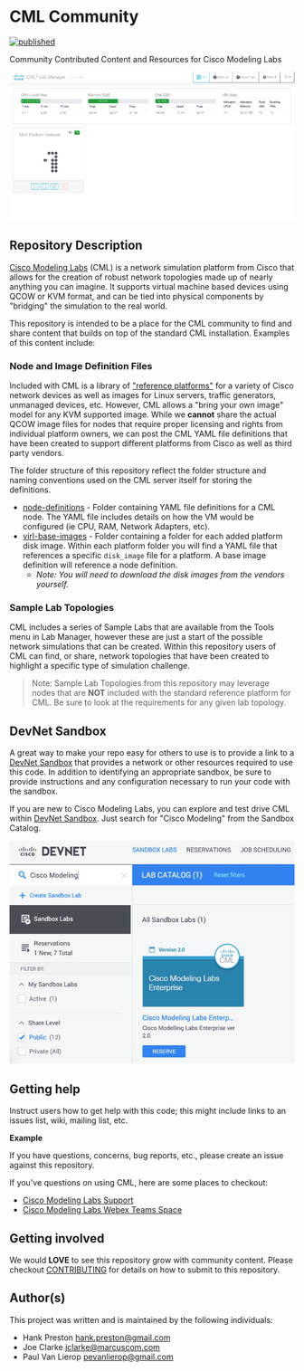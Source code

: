 # CML Community

[![published](https://static.production.devnetcloud.com/codeexchange/assets/images/devnet-published.svg)](https://developer.cisco.com/codeexchange/github/repo/CiscoDevNet/cml-community)

Community Contributed Content and Resources for Cisco Modeling Labs

![](readme_images/cml-labmanager.jpg)
 
## Repository Description

[Cisco Modeling Labs](http://developer.cisco.com/modeling-labs) (CML) is a network simulation platform from Cisco that allows for the creation of robust network topologies made up of nearly anything you can imagine. It supports virtual machine based devices using QCOW or KVM format, and can be tied into physical components by "bridging" the simulation to the real world.  

This repository is intended to be a place for the CML community to find and share content that builds on top of the standard CML installation.  Examples of this content include: 

### Node and Image Definition Files
Included with CML is a library of ["reference platforms"](https://developer.cisco.com/docs/modeling-labs/#!reference-platforms-and-images) for a variety of Cisco network devices as well as images for Linux servers, traffic generators, unmanaged devices, etc.  However, CML allows a "bring your own image" model for any KVM supported image.  While we **cannot** share the actual QCOW image files for nodes that require proper licensing and rights from individual platform owners, we can post the CML YAML file definitions that have been created to support different platforms from Cisco as well as third party vendors. 

The folder structure of this repository reflect the folder structure and naming conventions used on the CML server itself for storing the definitions. 

* [node-definitions](node-definitions) - Folder containing YAML file definitions for a CML node. The YAML file includes details on how the VM would be configured (ie CPU, RAM, Network Adapters, etc).
* [virl-base-images](virl-base-images) - Folder containing a folder for each added platform disk image. Within each platform folder you will find a YAML file that references a specific `disk_image` file for a platform. A base image definition will reference a node definition.
    * *Note: You will need to download the disk images from the vendors yourself.*

### Sample Lab Topologies 
CML includes a series of Sample Labs that are available from the Tools menu in Lab Manager, however these are just a start of the possible network simulations that can be created.  Within this repository users of CML can find, or share, network topologies that have been created to highlight a specific type of simulation challenge.

> Note: Sample Lab Topologies from this repository may leverage nodes that are **NOT** included with the standard reference platform for CML. Be sure to look at the requirements for any given lab topology. 

## DevNet Sandbox
A great way to make your repo easy for others to use is to provide a link to a [DevNet Sandbox](https://developer.cisco.com/site/sandbox/) that provides a network or other resources required to use this code. In addition to identifying an appropriate sandbox, be sure to provide instructions and any configuration necessary to run your code with the sandbox.

If you are new to Cisco Modeling Labs, you can explore and test drive CML within [DevNet Sandbox](https://developer.cisco.com/site/sandbox/). Just search for "Cisco Modeling" from the Sandbox Catalog. 

![](readme_images/sandbox-catalog-cml.jpg)

## Getting help

Instruct users how to get help with this code; this might include links to an issues list, wiki, mailing list, etc.

**Example**

If you have questions, concerns, bug reports, etc., please create an issue against this repository.

If you've questions on using CML, here are some places to checkout: 

* [Cisco Modeling Labs Support](https://developer.cisco.com/docs/modeling-labs/#!support)
* [Cisco Modeling Labs Webex Teams Space](https://eurl.io/#bWHTbWz1Z)

## Getting involved

We would **LOVE** to see this repository grow with community content. Please checkout [CONTRIBUTING](./CONTRIBUTING.md) for details on how to submit to this repository.

## Author(s)

This project was written and is maintained by the following individuals:

* Hank Preston <hank.preston@gmail.com>
* Joe Clarke <jclarke@marcuscom.com>
* Paul Van Lierop <pevanlierop@gmail.com>
